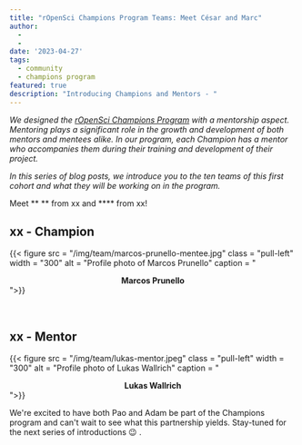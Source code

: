 ```yaml
---
title: "rOpenSci Champions Program Teams: Meet César and Marc"
author:
  - 
  - 
date: '2023-04-27'
tags:
  - community
  - champions program
featured: true
description: "Introducing Champions and Mentors - "
---
```


*We designed the [rOpenSci Champions Program](/champions/) with a mentorship aspect. Mentoring plays a significant role in the growth and development of both mentors and mentees alike. In our program, each Champion has a mentor who accompanies them during their training and development of their project.*

*In this series of blog posts, we introduce you to the ten teams of this first cohort and what they will be working on in the program.*

Meet ** ** from xx and **** from xx!


## xx - Champion

{{< figure src = "/img/team/marcos-prunello-mentee.jpg" class = "pull-left" width = "300" alt = "Profile photo of Marcos Prunello" caption = "<center><strong>Marcos Prunello</strong></center>">}}



</br>

## xx - Mentor

{{< figure src = "/img/team/lukas-mentor.jpeg" class = "pull-left" width = "300" alt = "Profile photo of Lukas Wallrich" caption = "<center><strong>Lukas Wallrich</strong></center>">}}



We're excited to have both Pao and Adam be part of the Champions program and can't wait to see what this partnership yields. Stay-tuned for the next series of introductions 😉 .
